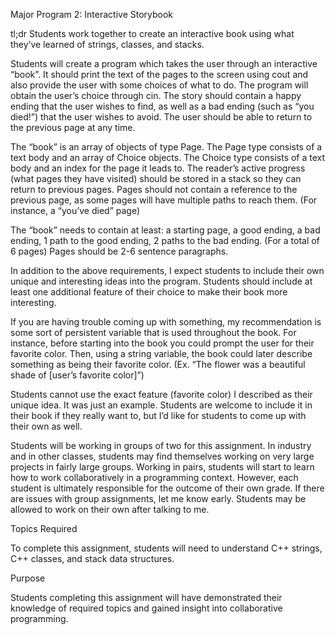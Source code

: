 Major Program 2: Interactive Storybook

tl;dr Students work together to create an interactive book using what they’ve learned of strings, classes, and stacks.

 

Students will create a program which takes the user through an interactive “book”. It should print the text of the pages to the screen using cout and also provide the user with some choices of what to do. The program will obtain the user’s choice through cin. The story should contain a happy ending that the user wishes to find, as well as a bad ending (such as “you died!”) that the user wishes to avoid. The user should be able to return to the previous page at any time.

 

The “book” is an array of objects of type Page. The Page type consists of a text body and an array of Choice objects. The Choice type consists of a text body and an index for the page it leads to. The reader’s active progress (what pages they have visited) should be stored in a stack so they can return to previous pages. Pages should not contain a reference to the previous page, as some pages will have multiple paths to reach them. (For instance, a “you’ve died” page)

 

The “book” needs to contain at least: a starting page, a good ending, a bad ending, 1 path to the good ending, 2 paths to the bad ending. (For a total of 6 pages) Pages should be 2-6 sentence paragraphs.

 

In addition to the above requirements, I expect students to include their own unique and interesting ideas into the program. Students should include at least one additional feature of their choice to make their book more interesting.

 

If you are having trouble coming up with something, my recommendation is some sort of persistent variable that is used throughout the book. For instance, before starting into the book you could prompt the user for their favorite color. Then, using a string variable, the book could later describe something as being their favorite color. (Ex. “The flower was a beautiful shade of [user’s favorite color]”)

 

Students cannot use the exact feature (favorite color) I described as their unique idea. It was just an example. Students are welcome to include it in their book if they really want to, but I’d like for students to come up with their own as well.

 

Students will be working in groups of two for this assignment. In industry and in other classes, students may find themselves working on very large projects in fairly large groups. Working in pairs, students will start to learn how to work collaboratively in a programming context. However, each student is ultimately responsible for the outcome of their own grade. If there are issues with group assignments, let me know early. Students may be allowed to work on their own after talking to me.

 

Topics Required

To complete this assignment, students will need to understand C++ strings, C++ classes, and stack data structures.

 

Purpose

Students completing this assignment will have demonstrated their knowledge of required topics and gained insight into collaborative programming.